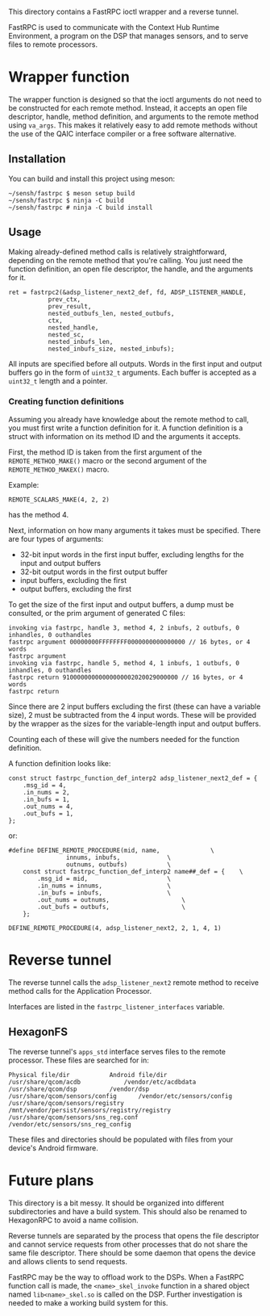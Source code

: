 This directory contains a FastRPC ioctl wrapper and a reverse tunnel.

FastRPC is used to communicate with the Context Hub Runtime Environment, a
program on the DSP that manages sensors, and to serve files to remote
processors.

# Wrapper function

The wrapper function is designed so that the ioctl arguments do not need to be
constructed for each remote method. Instead, it accepts an open file descriptor,
handle, method definition, and arguments to the remote method using `va_args`.
This makes it relatively easy to add remote methods without the use of the QAIC
interface compiler or a free software alternative.

## Installation

You can build and install this project using meson:

    ~/sensh/fastrpc $ meson setup build
    ~/sensh/fastrpc $ ninja -C build
    ~/sensh/fastrpc # ninja -C build install

## Usage

Making already-defined method calls is relatively straightforward, depending on
the remote method that you're calling. You just need the function definition, an
open file descriptor, the handle, and the arguments for it.

    ret = fastrpc2(&adsp_listener_next2_def, fd, ADSP_LISTENER_HANDLE,
    	       prev_ctx,
    	       prev_result,
    	       nested_outbufs_len, nested_outbufs,
    	       ctx,
    	       nested_handle,
    	       nested_sc,
    	       nested_inbufs_len,
    	       nested_inbufs_size, nested_inbufs);

All inputs are specified before all outputs. Words in the first input and output
buffers go in the form of `uint32_t` arguments. Each buffer is accepted as a
`uint32_t` length and a pointer.

### Creating function definitions

Assuming you already have knowledge about the remote method to call, you must
first write a function definition for it. A function definition is a struct with
information on its method ID and the arguments it accepts.

First, the method ID is taken from the first argument of the
`REMOTE_METHOD_MAKE()` macro or the second argument of the
`REMOTE_METHOD_MAKEX()` macro.

Example:

    REMOTE_SCALARS_MAKE(4, 2, 2)

has the method 4.

Next, information on how many arguments it takes must be specified. There are
four types of arguments:

- 32-bit input words in the first input buffer, excluding lengths for the input
  and output buffers
- 32-bit output words in the first output buffer
- input buffers, excluding the first
- output buffers, excluding the first

To get the size of the first input and output buffers, a dump must be consulted,
or the prim argument of generated C files:

    invoking via fastrpc, handle 3, method 4, 2 inbufs, 2 outbufs, 0 inhandles, 0 outhandles
    fastrpc argument 00000000FFFFFFFF0000000000000000 // 16 bytes, or 4 words
    fastrpc argument 
    invoking via fastrpc, handle 5, method 4, 1 inbufs, 1 outbufs, 0 inhandles, 0 outhandles
    fastrpc return 91000000000000000002020029000000 // 16 bytes, or 4 words
    fastrpc return 

Since there are 2 input buffers excluding the first (these can have a variable
size), 2 must be subtracted from the 4 input words. These will be provided by
the wrapper as the sizes for the variable-length input and output buffers.

Counting each of these will give the numbers needed for the function definition.

A function definition looks like:

    const struct fastrpc_function_def_interp2 adsp_listener_next2_def = {
    	.msg_id = 4,
    	.in_nums = 2,
    	.in_bufs = 1,
    	.out_nums = 4,
    	.out_bufs = 1,
    };

or:

    #define DEFINE_REMOTE_PROCEDURE(mid, name,				\
    				innums, inbufs,				\
    				outnums, outbufs)			\
    	const struct fastrpc_function_def_interp2 name##_def = {	\
    		.msg_id = mid,						\
    		.in_nums = innums,					\
    		.in_bufs = inbufs,					\
    		.out_nums = outnums,					\
    		.out_bufs = outbufs,					\
    	};

    DEFINE_REMOTE_PROCEDURE(4, adsp_listener_next2, 2, 1, 4, 1)

# Reverse tunnel

The reverse tunnel calls the `adsp_listener_next2` remote method to receive
method calls for the Application Processor.

Interfaces are listed in the `fastrpc_listener_interfaces` variable.

## HexagonFS

The reverse tunnel's `apps_std` interface serves files to the remote processor.
These files are searched for in:

    Physical file/dir			Android file/dir
    /usr/share/qcom/acdb			/vendor/etc/acdbdata
    /usr/share/qcom/dsp			/vendor/dsp
    /usr/share/qcom/sensors/config		/vendor/etc/sensors/config
    /usr/share/qcom/sensors/registry	/mnt/vendor/persist/sensors/registry/registry
    /usr/share/qcom/sensors/sns_reg.conf	/vendor/etc/sensors/sns_reg_config

These files and directories should be populated with files from your device's
Android firmware.

# Future plans

This directory is a bit messy. It should be organized into different
subdirectories and have a build system. This should also be renamed to
HexagonRPC to avoid a name collision.

Reverse tunnels are separated by the process that opens the file descriptor and
cannot service requests from other processes that do not share the same file
descriptor. There should be some daemon that opens the device and allows clients
to send requests.

FastRPC may be the way to offload work to the DSPs. When a FastRPC function call
is made, the `<name>_skel_invoke` function in a shared object named
`lib<name>_skel.so` is called on the DSP. Further investigation is needed to
make a working build system for this.
